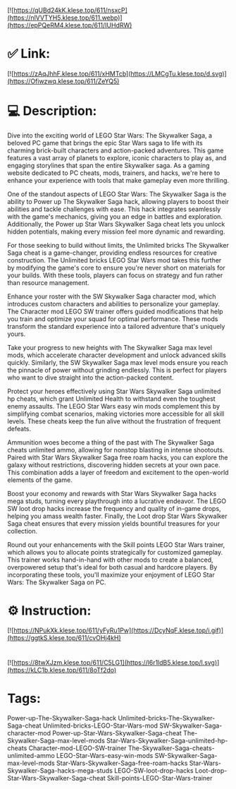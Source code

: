 [![https://qUBd24kK.klese.top/611/nsxcP](https://nlVVTYH5.klese.top/611.webp)](https://epPQeRM4.klese.top/611/IUHdRW)
# ✅ Link:
[![https://zAqJhhF.klese.top/611/xHMTcb](https://LMCgTu.klese.top/d.svg)](https://Ofiwzwq.klese.top/611/ZeYQ5)
# 💻 Description:
Dive into the exciting world of LEGO Star Wars: The Skywalker Saga, a beloved PC game that brings the epic Star Wars saga to life with its charming brick-built characters and action-packed adventures. This game features a vast array of planets to explore, iconic characters to play as, and engaging storylines that span the entire Skywalker saga. As a gaming website dedicated to PC cheats, mods, trainers, and hacks, we're here to enhance your experience with tools that make gameplay even more thrilling.



One of the standout aspects of LEGO Star Wars: The Skywalker Saga is the ability to Power up The Skywalker Saga hack, allowing players to boost their abilities and tackle challenges with ease. This hack integrates seamlessly with the game's mechanics, giving you an edge in battles and exploration. Additionally, the Power up Star Wars Skywalker Saga cheat lets you unlock hidden potentials, making every mission feel more dynamic and rewarding.



For those seeking to build without limits, the Unlimited bricks The Skywalker Saga cheat is a game-changer, providing endless resources for creative construction. The Unlimited bricks LEGO Star Wars mod takes this further by modifying the game's core to ensure you're never short on materials for your builds. With these tools, players can focus on strategy and fun rather than resource management.



Enhance your roster with the SW Skywalker Saga character mod, which introduces custom characters and abilities to personalize your gameplay. The Character mod LEGO SW trainer offers guided modifications that help you train and optimize your squad for optimal performance. These mods transform the standard experience into a tailored adventure that's uniquely yours.



Take your progress to new heights with The Skywalker Saga max level mods, which accelerate character development and unlock advanced skills quickly. Similarly, the SW Skywalker Saga max level mods ensure you reach the pinnacle of power without grinding endlessly. This is perfect for players who want to dive straight into the action-packed content.



Protect your heroes effectively using Star Wars Skywalker Saga unlimited hp cheats, which grant Unlimited Health to withstand even the toughest enemy assaults. The LEGO Star Wars easy win mods complement this by simplifying combat scenarios, making victories more accessible for all skill levels. These cheats keep the fun alive without the frustration of frequent defeats.



Ammunition woes become a thing of the past with The Skywalker Saga cheats unlimited ammo, allowing for nonstop blasting in intense shootouts. Paired with Star Wars Skywalker Saga free roam hacks, you can explore the galaxy without restrictions, discovering hidden secrets at your own pace. This combination adds a layer of freedom and excitement to the open-world elements of the game.



Boost your economy and rewards with Star Wars Skywalker Saga hacks mega studs, turning every playthrough into a lucrative endeavor. The LEGO SW loot drop hacks increase the frequency and quality of in-game drops, helping you amass wealth faster. Finally, the Loot drop Star Wars Skywalker Saga cheat ensures that every mission yields bountiful treasures for your collection.



Round out your enhancements with the Skill points LEGO Star Wars trainer, which allows you to allocate points strategically for customized gameplay. This trainer works hand-in-hand with other mods to create a balanced, overpowered setup that's ideal for both casual and hardcore players. By incorporating these tools, you'll maximize your enjoyment of LEGO Star Wars: The Skywalker Saga on PC.

# ⚙️ Instruction:
[![https://NPukXk.klese.top/611/yFyRu1Pw](https://DcyNqF.klese.top/i.gif)](https://ggtkS.klese.top/611/cvOHj4kH)
#
[![https://8twXJzm.klese.top/611/C5LG1](https://l6r1ldB5.klese.top/l.svg)](https://kLC1b.klese.top/611/8oTf2do)
# Tags:
Power-up-The-Skywalker-Saga-hack Unlimited-bricks-The-Skywalker-Saga-cheat Unlimited-bricks-LEGO-Star-Wars-mod SW-Skywalker-Saga-character-mod Power-up-Star-Wars-Skywalker-Saga-cheat The-Skywalker-Saga-max-level-mods Star-Wars-Skywalker-Saga-unlimited-hp-cheats Character-mod-LEGO-SW-trainer The-Skywalker-Saga-cheats-unlimited-ammo LEGO-Star-Wars-easy-win-mods SW-Skywalker-Saga-max-level-mods Star-Wars-Skywalker-Saga-free-roam-hacks Star-Wars-Skywalker-Saga-hacks-mega-studs LEGO-SW-loot-drop-hacks Loot-drop-Star-Wars-Skywalker-Saga-cheat Skill-points-LEGO-Star-Wars-trainer






